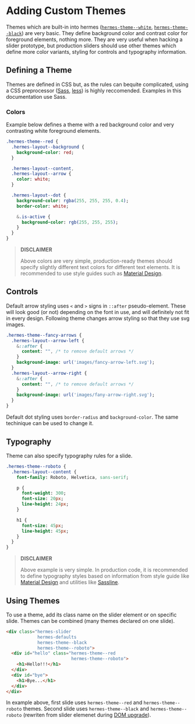 <!--

   Copyright 2016 Maciej Chałapuk

   Licensed under the Apache License, Version 2.0 (the "License");
   you may not use this file except in compliance with the License.
   You may obtain a copy of the License at

       http://www.apache.org/licenses/LICENSE-2.0

   Unless required by applicable law or agreed to in writing, software
   distributed under the License is distributed on an "AS IS" BASIS,
   WITHOUT WARRANTIES OR CONDITIONS OF ANY KIND, either express or implied.
   See the License for the specific language governing permissions and
   limitations under the License.

-->

# Adding Custom Themes

Themes which are built-in into hermes ([`hermes-theme--white`][theme-white],
[`hermes-theme--black`][theme-black]) are very basic. They define background
color and contrast color for foreground elements, nothing more. They are very
useful when hacking a slider prototype, but production sliders should use other
themes which define more color variants, styling for controls and typography
information.

[theme-white]: class-names.md#hermes-theme--white
[theme-black]: class-names.md#hermes-theme--black

## Defining a Theme

Themes are defined in CSS but, as the rules can bequite complicated, using
a CSS preprocessor ([Sass][sass], [less][less]) is highly reccomended. Examples
in this documentation use Sass.

[sass]: https://github.com/sass/sass
[less]: https://github.com/less/less.js

### Colors

Example below defines a theme with a red background color and very contrasting
white foreground elements.

```sass
.hermes-theme--red {
  .hermes-layout--background {
    background-color: red;
  }

  .hermes-layout--content,
  .hermes-layout--arrow {
    color: white;
  }

  .hermes-layout--dot {
    background-color: rgba(255, 255, 255, 0.4);
    border-color: white;

    &.is-active {
      background-color: rgb(255, 255, 255);
    }
  }
}
```

> **DISCLAIMER**
>
> Above colors are very simple, production-ready themes should specify slightly
> different text colors for different text elements. It is recommended to use
> style guides such as [Material Design][material-design-colors].

[material-design-colors]: https://material.google.com/style/typography.html#typography-other-typographic-guidelines

## Controls

Default arrow styling uses `<` and `>` signs in `::after` pseudo-element.
These will look good (or not) depending on the font in use, and will definitely
not fit in every design. Following theme changes arrow styling so that they
use svg images.

```sass
.hermes-theme--fancy-arrows {
  .hermes-layout--arrow-left {
    &::after {
      content: "", /* to remove default arrows */
    }
    background-image: url('images/fancy-arrow-left.svg');
  }
  .hermes-layout--arrow-right {
    &::after {
      content: "", /* to remove default arrows */
    }
    background-image: url('images/fany-arrow-right.svg');
  }
}
```

Default dot styling uses `border-radius` and `background-color`.
The same techinique can be used to change it.

## Typography

Theme can also specify typography rules for a slide.

```sass
.hermes-theme--roboto {
  .hermes-layout--content {
    font-family: Roboto, Helvetica, sans-serif;

    p {
      font-weight: 300;
      font-size: 20px;
      line-height: 24px;
    }

    h1 {
      font-size: 45px;
      line-height: 45px;
    }
  }
}
```

> **DISCLAIMER**
>
> Above example is very simple. In production code, it is recommended
> to define typography styles based on information from style guide
> like [Material Design][material-design-typography] and utilities like
> [Sassline][sassline].

[material-design-typography]: https://material.google.com/style/typography.html#typography-typeface
[sassline]: https://github.com/jakegiltsoff/sassline

## Using Themes

To use a theme, add its class name on the slider element or on specific
slide. Themes can be combined (many themes declared on one slide).

```html
<div class="hermes-slider
            hermes-defaults
            hermes-theme--black
            hermes-theme--roboto">
  <div id="hello" class="hermes-theme--red
                         hermes-theme--roboto">
    <h1>Hello!!!</h1>
  </div>
  <div id="bye">
    <h1>Bye...</h1>
  </div>
</div>
```

In example above, first slide uses `hermes-theme--red` and
`hermes-theme--roboto` themes. Second slide uses `hermes-theme--black`
and `hermes-theme--roboto` (rewriten from slider elemenet during
[DOM upgrade](dom-upgrade.md)).

